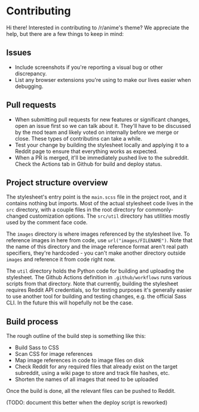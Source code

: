 # Contributing

Hi there! Interested in contributing to /r/anime's theme? We appreciate the help, but there are a few things to keep in mind:

## Issues

- Include screenshots if you're reporting a visual bug or other discrepancy.
- List any browser extensions you're using to make our lives easier when debugging.

## Pull requests

- When submitting pull requests for new features or significant changes, open an issue first so we can talk about it. They'll have to be discussed by the mod team and likely voted on internally before we merge or close. These types of contributins can take a while.
- Test your change by building the stylesheet locally and applying it to a Reddit page to ensure that everything works as expected.
- When a PR is merged, it'll be immediately pushed live to the subreddit. Check the Actions tab in Github for build and deploy status.

## Project structure overview

The stylesheet's entry point is the `main.scss` file in the project root, and it contains nothing but imports. Most of the actual stylesheet code lives in the `src` directory, with a couple files in the root directory for commonly-changed customization options. The `src/util` directory has utilities mostly used by the comment face code.

The `images` directory is where images referenced by the stylesheet live. To reference images in here from code, use `url("images/FILENAME")`. Note that the name of this directory and the image reference format aren't real path specifiers, they're hardcoded - you can't make another directory outside `images` and reference it from code right now.

The `util` directory holds the Python code for building and uploading the stylesheet. The Github Actions definition in `.github/workflows` runs various scripts from that directory. Note that currently, building the stylesheet requires Reddit API credentials, so for testing purposes it's generally easier to use another tool for building and testing changes, e.g. the official Sass CLI. In the future this will hopefully not be the case.

## Build process

The rough outline of the build step is something like this:

- Build Sass to CSS
- Scan CSS for image references
- Map image references in code to image files on disk
- Check Reddit for any required files that already exist on the target subreddit, using a wiki page to store and track file hashes, etc.
- Shorten the names of all images that need to be uploaded

Once the build is done, all the relevant files can be pushed to Reddit.

(TODO: document this better when the deploy script is reworked)
